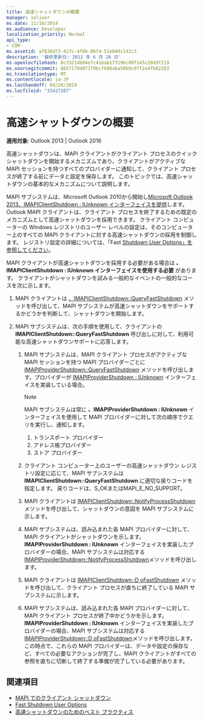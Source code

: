 ```yaml
---
title: 高速シャットダウンの概要
manager: soliver
ms.date: 11/16/2014
ms.audience: Developer
localization_priority: Normal
api_type:
- COM
ms.assetid: a7830d73-427c-4f8b-86f4-51e040c142c3
description: '最終更新日: 2012 年 6 月 26 日'
ms.openlocfilehash: 8c33214b04e7c41eab173196c09f145c20ddf219
ms.sourcegitcommit: 8657170d071f9bcf680aba50b9c07f2a4fb82283
ms.translationtype: MT
ms.contentlocale: ja-JP
ms.lasthandoff: 04/28/2019
ms.locfileid: "33427207"
---
```

# <a name="fast-shutdown-overview"></a>高速シャットダウンの概要

**適用対象**: Outlook 2013 | Outlook 2016 
  
高速シャットダウンは、MAPI クライアントがクライアント プロセスのクイック シャットダウンを開始するメカニズムであり、クライアントがアクティブな MAPI セッションを持つすべてのプロバイダーに通知して、クライアント プロセスが終了する前にデータと設定を保存します。 このトピックでは、高速シャットダウンの基本的なメカニズムについて説明します。 

MAPI サブシステムは、Microsoft Outlook 2010から開始し[Microsoft Outlook 2013、IMAPIClientShutdown : IUnknown インターフェイスを提供](imapiclientshutdowniunknown.md)します。 Outlook MAPI クライアントは、クライアント プロセスを終了するための既定のメカニズムとして高速シャットダウンを採用できます。 クライアント コンピューターの Windows レジストリのユーザー レベルの設定は、そのコンピューター上のすべての MAPI クライアントに対する高速シャットダウンの採用を制御します。 レジストリ設定の詳細については、「Fast [Shutdown User Options」を参照してください](fast-shutdown-user-options.md)。
  
MAPI クライアントが高速シャットダウンを採用する必要がある場合は **、IMAPIClientShutdown : IUnknown インターフェイスを使用する必要** があります。 クライアントがシャットダウンを試みる一般的なイベントの一般的なコースを次に示します。 
  
1. MAPI クライアントは [、IMAPIClientShutdown::QueryFastShutdown](imapiclientshutdown-queryfastshutdown.md) メソッドを呼び出して、MAPI サブシステムが高速シャットダウンをサポートするかどうかを判断して、シャットダウンを開始します。 
    
2. MAPI サブシステムは、次の手順を使用して、クライアントの **IMAPIClientShutdown::QueryFastShutdown** 呼び出しに対して、利用可能な高速シャットダウンサポートに応答します。 
    
    1. MAPI サブシステムは、MAPI クライアント プロセスがアクティブな MAPI セッションを持つ MAPI プロバイダーごとに [IMAPIProviderShutdown::QueryFastShutdown](imapiprovidershutdown-queryfastshutdown.md) メソッドを呼び出します。プロバイダーが [IMAPIProviderShutdown : IUnknown](imapiprovidershutdowniunknown.md) インターフェイスを実装している場合。 
        
       > [!NOTE]
       >  MAPI サブシステムは常に **、IMAPIProviderShutdown : IUnknown** インターフェイスを使用して MAPI プロバイダーに対して次の順序でクエリを実行し、通知します。
       > 1. トランスポート プロバイダー
       > 2. アドレス帳プロバイダー
       > 3. ストア プロバイダー 
    
    2. クライアント コンピューター上のユーザーの高速シャットダウン レジストリ設定に応じて、MAPI サブシステムは **IMAPIClientShutdown::QueryFastShutdown** に適切な戻りコードを指定します。 戻りコードは、S_OKまたはMAPI_E_NO_SUPPORT。
        
    3. MAPI クライアントは [IMAPIClientShutdown::NotifyProcessShutdown](imapiclientshutdown-notifyprocessshutdown.md) メソッドを呼び出して、シャットダウンの意図を MAPI サブシステムに示します。 
        
    4. MAPI サブシステムは、読み込まれた各 MAPI プロバイダーに対して、MAPI クライアントがシャットダウンを示します。 **IMAPIProviderShutdown : IUnknown** インターフェイスを実装したプロバイダーの場合、MAPI サブシステムは対応する [IMAPIProviderShutdown::NotifyProcessShutdown](imapiprovidershutdown-notifyprocessshutdown.md)メソッドを呼び出します。 
        
    5. MAPI クライアントは [IMAPIClientShutdown::D oFastShutdown](imapiclientshutdown-dofastshutdown.md) メソッドを呼び出して、クライアント プロセスが直ちに終了している MAPI サブシステムに示します。 
        
    6. MAPI サブシステムは、読み込まれた各 MAPI プロバイダーに対して、MAPI クライアント プロセスが終了中かどうかを示します。 **IMAPIProviderShutdown : IUnknown** インターフェイスを実装したプロバイダーの場合、MAPI サブシステムは対応する [IMAPIProviderShutdown::D oFastShutdown](imapiprovidershutdown-dofastshutdown.md)メソッドを呼び出します。 この時点で、これらの MAPI プロバイダーは、データや設定の保存など、すべての必要なアクションが完了し、MAPI クライアントがすべての参照を直ちに切断して終了する準備が完了している必要があります。 
    
## <a name="see-also"></a>関連項目

- [MAPI でのクライアント シャットダウン](client-shutdown-in-mapi.md)
- [Fast Shutdown User Options](fast-shutdown-user-options.md)
- [高速シャットダウンのためのベスト プラクティス](best-practices-for-fast-shutdown.md)

